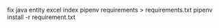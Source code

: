 fix java entity excel index
pipenv requirements > requirements.txt
pipenv install -r requirement.txt